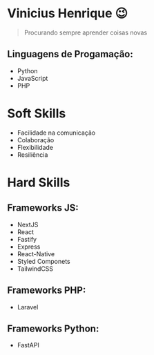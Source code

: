 # Vinicius Henrique 😉
> Procurando sempre aprender coisas novas

## Linguagens de Progamação:
- Python
- JavaScript
- PHP
  
# Soft Skills
- Facilidade na comunicação
- Colaboração
- Flexibilidade
- Resiliência

# Hard Skills
## Frameworks JS:
- NextJS
- React
- Fastify
- Express
- React-Native
- Styled Componets
- TailwindCSS
## Frameworks PHP:
- Laravel
## Frameworks Python: 
- FastAPI
